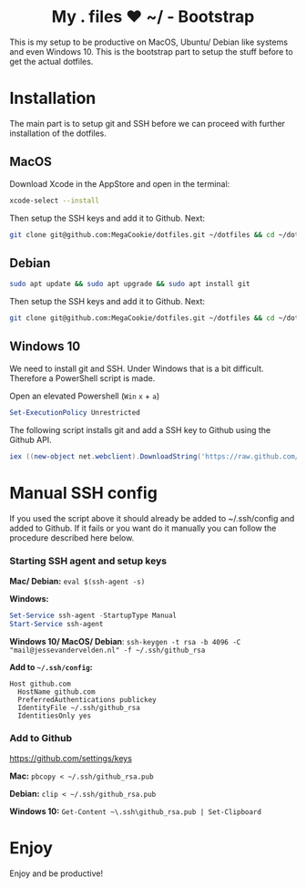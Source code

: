 <h1 align="center">My . files ❤ ~/ - Bootstrap</h1>
This is my setup to be productive on MacOS, Ubuntu/ Debian like systems and even
Windows 10. This is the bootstrap part to setup the stuff before to get the
actual dotfiles.

# Installation
The main part is to setup git and SSH before we can proceed with further
installation of the dotfiles.
## MacOS
Download Xcode in the AppStore and open in the terminal:
```bash
xcode-select --install
```
Then setup the SSH keys and add it to Github. Next:
```bash
git clone git@github.com:MegaCookie/dotfiles.git ~/dotfiles && cd ~/dotfiles && ./install.sh
```
## Debian
```bash
sudo apt update && sudo apt upgrade && sudo apt install git
```
Then setup the SSH keys and add it to Github. Next:
```bash
git clone git@github.com:MegaCookie/dotfiles.git ~/dotfiles && cd ~/dotfiles && ./install.sh
```
## Windows 10
We need to install git and SSH. Under Windows that is a bit difficult. Therefore
a PowerShell script is made.

Open an elevated Powershell (`Win` `x`  + `a`)
```PowerShell
Set-ExecutionPolicy Unrestricted
```
The following script installs git and add a SSH key to Github using the Github API.
```PowerShell
iex ((new-object net.webclient).DownloadString('https://raw.github.com/megacookie/dotfiles-bootstrap/master/setup.ps1'))
```

# Manual SSH config
If you used the script above it should already be added to ~/.ssh/config and
added to Github. If it fails or you want do it manually you can follow the
procedure described here below.

### Starting SSH agent and setup keys
**Mac/ Debian:** `eval $(ssh-agent -s)`

**Windows:**
```PowerShell
Set-Service ssh-agent -StartupType Manual
Start-Service ssh-agent
```

**Windows 10/ MacOS/ Debian**:
`ssh-keygen -t rsa -b 4096 -C "mail@jessevandervelden.nl" -f ~/.ssh/github_rsa`

**Add to `~/.ssh/config`:**
```
Host github.com
  HostName github.com
  PreferredAuthentications publickey
  IdentityFile ~/.ssh/github_rsa
  IdentitiesOnly yes
```
### Add to Github
https://github.com/settings/keys

**Mac:** `pbcopy < ~/.ssh/github_rsa.pub`

**Debian:** `clip < ~/.ssh/github_rsa.pub`

**Windows 10:** `Get-Content ~\.ssh\github_rsa.pub | Set-Clipboard`

# Enjoy
Enjoy and be productive!
